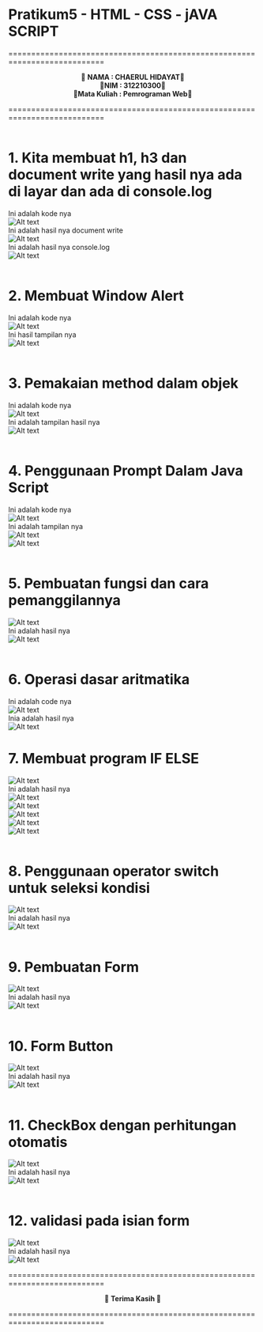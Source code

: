 # Pratikum5 - HTML - CSS - jAVA SCRIPT

===========================================================================<br>
<p align="center">
 &#128640 <b>NAMA          :  CHAERUL HIDAYAT</b>&#128640 <br> 
  &#128640<b>NIM           :  312210300</b>&#128640 <br>
 &#128640<b>Mata Kuliah   :  Pemrograman Web</b>&#128640 <br>
</p>
===========================================================================<br><br>

# 1. Kita membuat h1, h3 dan document write yang hasil nya ada di layar dan ada di console.log <br>
Ini adalah kode nya <br>
![Alt text](lab5_javascript/README/foto1.png) <br>
Ini adalah hasil nya document write <br>
![Alt text](lab5_javascript/README/hasil1.png) <br>
Ini adalah hasil nya console.log <br>
![Alt text](lab5_javascript/README/hasil2.png) <br><br>

# 2. Membuat Window Alert <br>
Ini adalah kode nya <br>
![Alt text](<lab5_javascript/README/alert code.png>)<br>
Ini hasil tampilan nya <br>
![Alt text](lab5_javascript/README/hasil3.png)<br><br>
# 3. Pemakaian method dalam objek <br>
Ini adalah kode nya <br>
![Alt text](<lab5_javascript/README/object code.png>)<br>
Ini adalah tampilan hasil nya <br>
![Alt text](<lab5_javascript/README/hasil object.png>)<br><br>
# 4. Penggunaan Prompt Dalam Java Script <br>
Ini adalah kode nya <br>
![Alt text](<lab5_javascript/README/prompt code.png>)<br>
Ini adalah tampilan nya <br>
![Alt text](<lab5_javascript/README/promt hasil.png>)<br>
![Alt text](<lab5_javascript/README/hasil prompt2.png>)<br><br>
# 5. Pembuatan fungsi dan cara pemanggilannya <br>
![Alt text](<lab5_javascript/README/fungsi code.png>)<br>
Ini adalah hasil nya <br>
![Alt text](<lab5_javascript/README/fungsi hasil.png>)<br><br>
# 6. Operasi dasar aritmatika <br>
Ini adalah code nya <br>
![Alt text](<lab5_javascript/README/code aritmatika.png>) <br>
Inia adalah hasil nya <br>
![Alt text](<lab5_javascript/README/hasil aritmatika.png>)<br>
# 7. Membuat program  IF ELSE <br>
![Alt text](<lab5_javascript/README/code if else.png>) <br>
Ini adalah hasil nya <br>
![Alt text](<lab5_javascript/README/hasil if else 1.png>)<br>
![Alt text](<lab5_javascript/README/hasil if lulus.png>)<br>
![Alt text](<lab5_javascript/README/hasil if lulus 1.png>)<br>
![Alt text](<lab5_javascript/README/hasil if tidak lulus.png>)<br>
![Alt text](<lab5_javascript/README/hasil if tidak lulus 2.png>) <br><br>
# 8. Penggunaan operator switch untuk seleksi kondisi <br>
![Alt text](<lab5_javascript/README/code switch.png>) <br>
Ini adalah hasil nya <br>
![Alt text](<lab5_javascript/README/hasil switchh.png>) <br> <br>
# 9. Pembuatan Form <br>
![Alt text](<lab5_javascript/README/code form.png>)<br>
Ini adalah hasil nya <br>
![Alt text](<lab5_javascript/README/hasil form.png>) <br><br>
# 10. Form Button <br>
![Alt text](<lab5_javascript/README/button code.png>)<br>
Ini adalah hasil nya <br>
![Alt text](<lab5_javascript/README/hasil button.png>)<br><br>
# 11. CheckBox dengan perhitungan otomatis <br>
![Alt text](<lab5_javascript/README/checkbox kode.png>)<br>
Ini adalah hasil nya <br>
![Alt text](<lab5_javascript/README/hasil check box.png>) <br><br>
# 12. validasi pada isian form <br>
![Alt text](<lab5_javascript/README/validasi code.png>)<br>
Ini adalah hasil nya <br>
![Alt text](<lab5_javascript/README/hasil validasi.png>) <br>

===========================================================================<br>
<p align="center">
 &#128640 <b> Terima Kasih </b>&#128640 <br>
</p>
===========================================================================<br>



